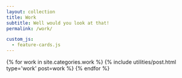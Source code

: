 ```yaml
---
layout: collection
title: Work
subtitle: Well would you look at that!
permalink: /work/

custom_js:
  - feature-cards.js
---
```

<div class="post-container">
  {% for work in site.categories.work %}
    {% include utilities/post.html type='work' post=work %}
  {% endfor %}
</div>